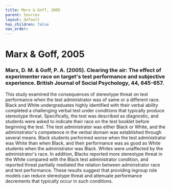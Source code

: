 ```yaml
---
title: Marx & Goff, 2005
parent: Sources
layout: default
has_children: false
nav_order: 
---
```


# Marx & Goff, 2005

### Marx, D. M. & Goff, P. A. (2005). Clearing the air: The effect of experimenter race on target's test performance and subjective experience. British Journal of Social Psychology, 44, 645-657.

This study examined the consequences of stereotype threat on test performance when the test administrator was of same or a different race. Black and White undergraduates highly identified with their verbal ability completed a challenging verbal test under conditions that typically produce stereotype threat. Specifically, the test was described as diagnostic, and students were asked to indicate their race on the test booklet before beginning the test. The test administrator was either Black or White, and the administrator's competence in the verbal domain was established through several means. Black students performed worse when the test administrator was White than when Black, and their performance was as good as White students when the administrator was Black. Whites were unaffected by the administrator's race. In addition, Blacks reported more stereotype threat in the White compared with the Black test administrator condition, and reported threat partially mediated the relation between administrator race and test performance. These results suggest that providing ingroup role models can reduce stereotype threat and attenuate performance decrements that typically occur in such conditions.
